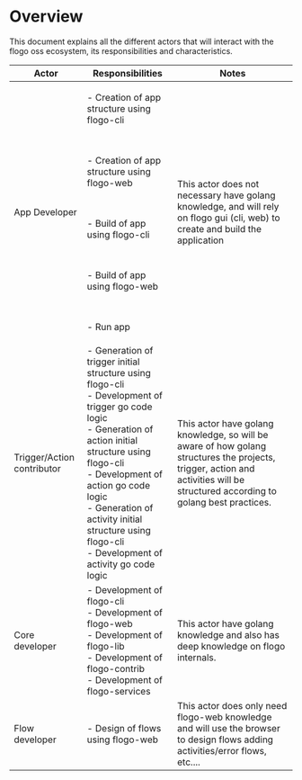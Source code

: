 # Overview
This document explains all the different actors that will interact with the flogo oss ecosystem, its responsibilities and characteristics.

| Actor                      | Responsibilities                                                                                                                                                                                                                                                                                   | Notes                                                                                                                                                                             |
|----------------------------|----------------------------------------------------------------------------------------------------------------------------------------------------------------------------------------------------------------------------------------------------------------------------------------------------|-----------------------------------------------------------------------------------------------------------------------------------------------------------------------------------|
| App Developer              | <p>- Creation of app structure using flogo-cli</p><br><p>- Creation of app structure using flogo-web</p><br><p>- Build of app using flogo-cli</p><br><p>- Build of app using flogo-web </p><br><p>- Run app<p>                                                                                                                                    | <p>This actor does not necessary have golang knowledge, and will rely on flogo gui (cli, web) to create and build  the application</p>                                                  |
| Trigger/Action contributor | - Generation of trigger initial structure using flogo-cli<br>- Development of trigger go code logic<br>- Generation of action initial structure using flogo-cli<br>- Development of action go code logic<br>- Generation of activity initial structure using flogo-cli<br>- Development of activity go code logic | This actor have golang knowledge, so will be aware of  how golang structures the projects, trigger, action and  activities will be structured according to golang best practices. |
| Core developer             | - Development of flogo-cli<br>- Development of flogo-web<br>- Development of flogo-lib<br>- Development of flogo-contrib<br>- Development of flogo-services                                                                                                                                                    | This actor have golang knowledge and also has deep knowledge  on flogo internals.                                                                                                 |
| Flow developer             | - Design of flows using flogo-web                                                                                                                                                                                                                                                                  | This actor does only need flogo-web knowledge and will use the  browser to design flows adding activities/error flows, etc....                                                    |